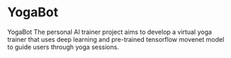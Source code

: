 # YogaBot
 YogaBot The personal AI trainer project aims to develop a virtual yoga trainer that uses deep learning and pre-trained tensorflow movenet model to guide users through yoga sessions.
